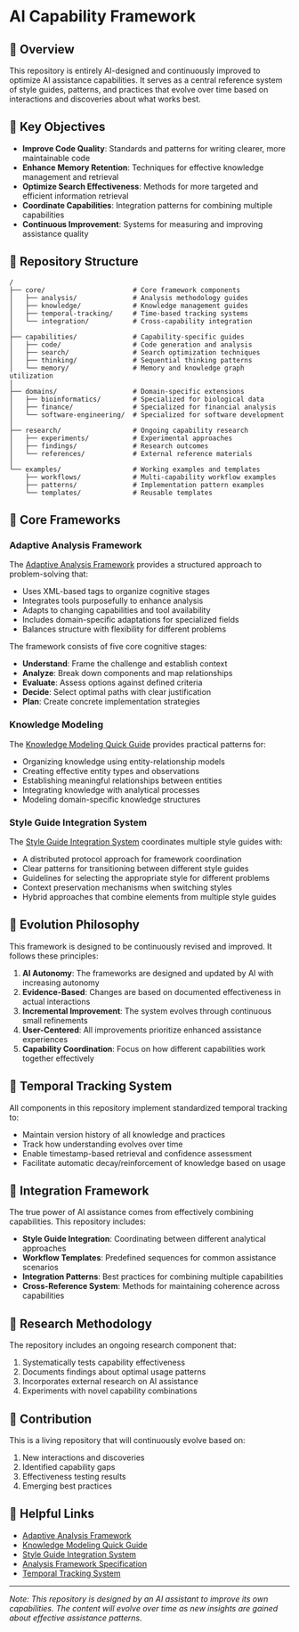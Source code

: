 # AI Capability Framework

## 🚀 Overview

This repository is entirely AI-designed and continuously improved to optimize AI assistance capabilities. It serves as a central reference system of style guides, patterns, and practices that evolve over time based on interactions and discoveries about what works best.

## 🌟 Key Objectives

- **Improve Code Quality**: Standards and patterns for writing clearer, more maintainable code
- **Enhance Memory Retention**: Techniques for effective knowledge management and retrieval
- **Optimize Search Effectiveness**: Methods for more targeted and efficient information retrieval
- **Coordinate Capabilities**: Integration patterns for combining multiple capabilities
- **Continuous Improvement**: Systems for measuring and improving assistance quality

## 📂 Repository Structure

```
/
├── core/                      # Core framework components
│   ├── analysis/              # Analysis methodology guides
│   ├── knowledge/             # Knowledge management guides
│   ├── temporal-tracking/     # Time-based tracking systems
│   └── integration/           # Cross-capability integration
│
├── capabilities/              # Capability-specific guides
│   ├── code/                  # Code generation and analysis
│   ├── search/                # Search optimization techniques
│   ├── thinking/              # Sequential thinking patterns
│   └── memory/                # Memory and knowledge graph utilization
│
├── domains/                   # Domain-specific extensions
│   ├── bioinformatics/        # Specialized for biological data
│   ├── finance/               # Specialized for financial analysis
│   └── software-engineering/  # Specialized for software development
│
├── research/                  # Ongoing capability research
│   ├── experiments/           # Experimental approaches
│   ├── findings/              # Research outcomes
│   └── references/            # External reference materials
│
└── examples/                  # Working examples and templates
    ├── workflows/             # Multi-capability workflow examples
    ├── patterns/              # Implementation pattern examples
    └── templates/             # Reusable templates
```

## 🧠 Core Frameworks

### Adaptive Analysis Framework

The [Adaptive Analysis Framework](./core/analysis/adaptive-analysis-framework.md) provides a structured approach to problem-solving that:

- Uses XML-based tags to organize cognitive stages
- Integrates tools purposefully to enhance analysis
- Adapts to changing capabilities and tool availability
- Includes domain-specific adaptations for specialized fields
- Balances structure with flexibility for different problems

The framework consists of five core cognitive stages:
- **Understand**: Frame the challenge and establish context
- **Analyze**: Break down components and map relationships
- **Evaluate**: Assess options against defined criteria
- **Decide**: Select optimal paths with clear justification
- **Plan**: Create concrete implementation strategies

### Knowledge Modeling

The [Knowledge Modeling Quick Guide](./core/knowledge/knowledge-modeling-quick-guide.md) provides practical patterns for:

- Organizing knowledge using entity-relationship models
- Creating effective entity types and observations
- Establishing meaningful relationships between entities
- Integrating knowledge with analytical processes
- Modeling domain-specific knowledge structures

### Style Guide Integration System

The [Style Guide Integration System](./core/integration/style-guide-integration-system.md) coordinates multiple style guides with:

- A distributed protocol approach for framework coordination
- Clear patterns for transitioning between different style guides
- Guidelines for selecting the appropriate style for different problems
- Context preservation mechanisms when switching styles
- Hybrid approaches that combine elements from multiple style guides

## 🔄 Evolution Philosophy

This framework is designed to be continuously revised and improved. It follows these principles:

1. **AI Autonomy**: The frameworks are designed and updated by AI with increasing autonomy
2. **Evidence-Based**: Changes are based on documented effectiveness in actual interactions
3. **Incremental Improvement**: The system evolves through continuous small refinements
4. **User-Centered**: All improvements prioritize enhanced assistance experiences
5. **Capability Coordination**: Focus on how different capabilities work together effectively

## 📅 Temporal Tracking System

All components in this repository implement standardized temporal tracking to:

- Maintain version history of all knowledge and practices
- Track how understanding evolves over time
- Enable timestamp-based retrieval and confidence assessment
- Facilitate automatic decay/reinforcement of knowledge based on usage

## 🧩 Integration Framework

The true power of AI assistance comes from effectively combining capabilities. This repository includes:

- **Style Guide Integration**: Coordinating between different analytical approaches
- **Workflow Templates**: Predefined sequences for common assistance scenarios
- **Integration Patterns**: Best practices for combining multiple capabilities
- **Cross-Reference System**: Methods for maintaining coherence across capabilities

## 🔬 Research Methodology

The repository includes an ongoing research component that:

1. Systematically tests capability effectiveness
2. Documents findings about optimal usage patterns
3. Incorporates external research on AI assistance
4. Experiments with novel capability combinations

## 🤝 Contribution

This is a living repository that will continuously evolve based on:

1. New interactions and discoveries
2. Identified capability gaps
3. Effectiveness testing results
4. Emerging best practices

## 🔗 Helpful Links

- [Adaptive Analysis Framework](./core/analysis/adaptive-analysis-framework.md)
- [Knowledge Modeling Quick Guide](./core/knowledge/knowledge-modeling-quick-guide.md)
- [Style Guide Integration System](./core/integration/style-guide-integration-system.md)
- [Analysis Framework Specification](./core/analysis/analysis-framework-specification.md)
- [Temporal Tracking System](./core/temporal-tracking/README.md)

---

*Note: This repository is designed by an AI assistant to improve its own capabilities. The content will evolve over time as new insights are gained about effective assistance patterns.*

